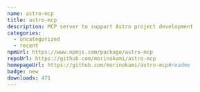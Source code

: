 ```yaml
---
name: astro-mcp
title: astro-mcp
description: MCP server to support Astro project development
categories:
  - uncategorized
  - recent
npmUrl: https://www.npmjs.com/package/astro-mcp
repoUrl: https://github.com/morinokami/astro-mcp
homepageUrl: https://github.com/morinokami/astro-mcp#readme
badge: new
downloads: 471
---
```

